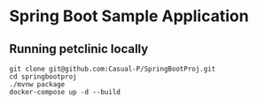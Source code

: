 # Spring Boot Sample Application
## Running petclinic locally
```docker
git clone git@github.com:Casual-P/SpringBootProj.git
cd springbootproj
./mvnw package
docker-compose up -d --build
```

